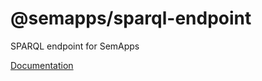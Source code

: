 # @semapps/sparql-endpoint

SPARQL endpoint for SemApps

[Documentation](https://semapps.org/docs/middleware/sparql-endpoint)
